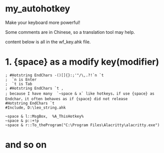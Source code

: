 # my_autohotkey
Make your keyboard more powerful!




Some comments are in Chinese, so a translation tool may help.

content below is all in the wf_key.ahk file.
# 1. {space} as a modify key(modifier)
```
; #Hotstring EndChars -()[]{}:;'"/\,.?!`n `t
;  `n is Enter
;  `t is Tab
; #Hotstring EndChars `t ,
; because I have many  `~space & x` like hotkeys，if use {space} as Endchar，it often behaves as if {space} did not release
#Hotstring EndChars `t
#Include, D:\leo_string.ahk

~space & l::MsgBox,  %A_ThisHotkey%
~space & p::+!p
~space & r::To_theProgram("C:\Program Files\Alacritty\alacritty.exe")
```

# and so on


